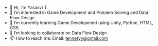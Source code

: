 - 👋 Hi, I’m Yasasvi T
- 👀 I’m interested in Game Development and Problem Solving and Data Flow Design
- 🌱 I’m currently learning Game Development using Unity, Python, HTML, CSS
- 💞️ I’m looking to collaborate on Data Flow Design
- 📫 How to reach me: Email: tennetyy@gmail.com

<!---
SSV1080/SSV1080 is a ✨ special ✨ repository because its `README.md` (this file) appears on your GitHub profile.
You can click the Preview link to take a look at your changes.
--->
